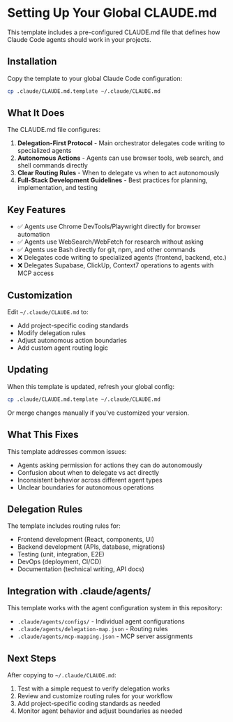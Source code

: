 # Setting Up Your Global CLAUDE.md

This template includes a pre-configured CLAUDE.md file that defines how Claude Code agents should work in your projects.

## Installation

Copy the template to your global Claude Code configuration:

```bash
cp .claude/CLAUDE.md.template ~/.claude/CLAUDE.md
```

## What It Does

The CLAUDE.md file configures:

1. **Delegation-First Protocol** - Main orchestrator delegates code writing to specialized agents
2. **Autonomous Actions** - Agents can use browser tools, web search, and shell commands directly
3. **Clear Routing Rules** - When to delegate vs when to act autonomously
4. **Full-Stack Development Guidelines** - Best practices for planning, implementation, and testing

## Key Features

- ✅ Agents use Chrome DevTools/Playwright directly for browser automation
- ✅ Agents use WebSearch/WebFetch for research without asking
- ✅ Agents use Bash directly for git, npm, and other commands
- ❌ Delegates code writing to specialized agents (frontend, backend, etc.)
- ❌ Delegates Supabase, ClickUp, Context7 operations to agents with MCP access

## Customization

Edit `~/.claude/CLAUDE.md` to:
- Add project-specific coding standards
- Modify delegation rules
- Adjust autonomous action boundaries
- Add custom agent routing logic

## Updating

When this template is updated, refresh your global config:

```bash
cp .claude/CLAUDE.md.template ~/.claude/CLAUDE.md
```

Or merge changes manually if you've customized your version.

## What This Fixes

This template addresses common issues:
- Agents asking permission for actions they can do autonomously
- Confusion about when to delegate vs act directly
- Inconsistent behavior across different agent types
- Unclear boundaries for autonomous operations

## Delegation Rules

The template includes routing rules for:
- Frontend development (React, components, UI)
- Backend development (APIs, database, migrations)
- Testing (unit, integration, E2E)
- DevOps (deployment, CI/CD)
- Documentation (technical writing, API docs)

## Integration with .claude/agents/

This template works with the agent configuration system in this repository:
- `.claude/agents/configs/` - Individual agent configurations
- `.claude/agents/delegation-map.json` - Routing rules
- `.claude/agents/mcp-mapping.json` - MCP server assignments

## Next Steps

After copying to `~/.claude/CLAUDE.md`:

1. Test with a simple request to verify delegation works
2. Review and customize routing rules for your workflow
3. Add project-specific coding standards as needed
4. Monitor agent behavior and adjust boundaries as needed
